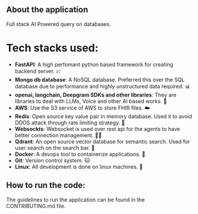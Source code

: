 ## About the application

Full stack AI Powered query on databases.



# Tech stacks used:
- **FastAPI**: A high perfomant python based framework for creating backend server. 📈
- **Mongo db database**: A NoSQL database. Preferred this over the SQL database due to performance and highly unstructured data required. 📊
- **openai, langchain, Deepgram SDKs and other libraries**: They are libraries to deal with LLMs, Voice and other AI based works. 🤖
- **AWS**: Use the S3 service of AWS to store FHIR files. ☁️
- **Redis**: Open source key value pair in memory database. Used it to avoid DDOS attack through rate limiting strategy. 📝
- **Websockts**: Websocket is used over rest api for the agents to have better connection management. 🤝🏻
- **Qdrant**: An open source vector database for semantic search. Used for user search on the search bar. 🎉
- **Docker**: A devops tool to containerize applications. 🐋
- **Git**: Version control system. 🐱
- **Linux**: All development is done on linux machines. 🐧


## How to run the code:

The guidelines to run the application can be found in the CONTRIBUTING.md file.
